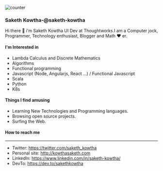 ![counter](https://enpdssa63lla9g7.m.pipedream.net)
### Saketh Kowtha-@saketh-kowtha
Hi there 👋 i'm Saketh Kowtha UI Dev at Thoughtworks.I am a Computer jock, Programmer, Technology enthusiast, Blogger and Math ❤️ er.

#### I'm Interested in
* Lambda Calculus and Discrete Mathematics
* Algorithms
* Functional programming
* Javascript (Node, Angularjs, React ...) / Functional Javascript
* Scala
* Python
* K8s

#### Things I find amusing
- Learning New Technologies and Programming languages.
- Browsing open source projects.
- Surfing the Web.

#### How to reach me
----------------
* Twitter: https://twitter.com/saketh_kowtha
* Personal site: http://kowthasaketh.com
* LinkedIn: https://www.linkedin.com/in/saketh-kowtha/
* DevTo: https://dev.to/sakethkowtha
<!--
**saketh-kowtha/saketh-kowtha** is a ✨ _special_ ✨ repository because its `README.md` (this file) appears on your GitHub profile.

Here are some ideas to get you started:

- 🔭 I’m currently working on ...
- 🌱 I’m currently learning ...
- 👯 I’m looking to collaborate on ...
- 🤔 I’m looking for help with ...
- 💬 Ask me about ...
- 📫 How to reach me: ...
- 😄 Pronouns: ...
- ⚡ Fun fact: ...
-->
